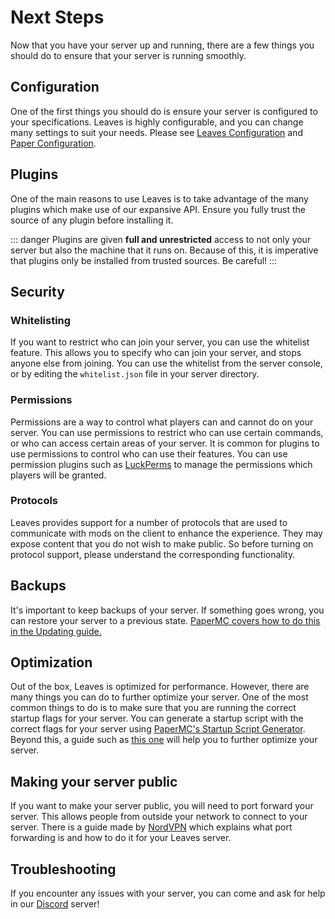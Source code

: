 # Next Steps

Now that you have your server up and running, there are a few things you should do to ensure that your server is running smoothly.

## Configuration

One of the first things you should do is ensure your server is configured to your specifications.
Leaves is highly configurable, and you can change many settings to suit your needs.
Please see [Leaves Configuration](../reference/configuration)
and [Paper Configuration](https://docs.papermc.io/paper/reference/configuration).

## Plugins

One of the main reasons to use Leaves is to take advantage of the many plugins which make use of our expansive API.
Ensure you fully trust the source of any plugin before installing it.

::: danger
Plugins are given **full and unrestricted** access to not only your server but also the machine that it runs on.
Because of this, it is imperative that plugins only be installed from trusted sources. Be careful!
:::

## Security

### Whitelisting

If you want to restrict who can join your server, you can use the whitelist feature. This allows you to
specify who can join your server, and stops anyone else from joining. You can use the whitelist from
the server console, or by editing the `whitelist.json` file in your server directory.

### Permissions

Permissions are a way to control what players can and cannot do on your server. You can use permissions
to restrict who can use certain commands, or who can access certain areas of your server. It is
common for plugins to use permissions to control who can use their features. You can use permission
plugins such as [LuckPerms](https://luckperms.net) to manage the permissions which players will be granted.

### Protocols

Leaves provides support for a number of protocols that are used to communicate with mods on the client to enhance the experience.
They may expose content that you do not wish to make public.
So before turning on protocol support, please understand the corresponding functionality.

## Backups

It's important to keep backups of your server. If something goes wrong, you can restore your server to a
previous state. [PaperMC covers how to do this in the Updating guide.](https://docs.papermc.io/paper/updating)

## Optimization

Out of the box, Leaves is optimized for performance. However, there are many things you can do to further
optimize your server. One of the most common things to do is to make sure that you are running the
correct startup flags for your server. You can generate a startup script with the correct flags for your server using [PaperMC's Startup Script Generator](https://docs.papermc.io/misc/tools/start-script-gen).
Beyond this, a guide such as [this one](https://paper-chan.moe/paper-optimization/) will help you to further optimize your server.

## Making your server public

If you want to make your server public, you will need to port forward your server. This allows people
from outside your network to connect to your server. There is a guide made by
[NordVPN](https://nordvpn.com/blog/open-ports-on-router/) which explains what port forwarding is and how
to do it for your Leaves server.

## Troubleshooting

If you encounter any issues with your server, you can come and
ask for help in our [Discord](https://discord.gg/5hgtU72w33) server!
